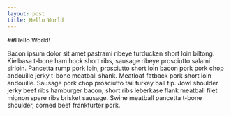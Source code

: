 ```yaml
---
layout: post 
title: Hello World
---
```


##Hello World!

Bacon ipsum dolor sit amet pastrami ribeye turducken short loin biltong. Kielbasa t-bone ham hock short ribs, sausage ribeye prosciutto salami sirloin. Pancetta rump pork loin, prosciutto short loin bacon pork pork chop andouille jerky t-bone meatball shank. Meatloaf fatback pork short loin andouille. Sausage pork chop prosciutto tail turkey ball tip. Jowl shoulder jerky beef ribs hamburger bacon, short ribs leberkase flank meatball filet mignon spare ribs brisket sausage. Swine meatball pancetta t-bone shoulder, corned beef frankfurter pork.
